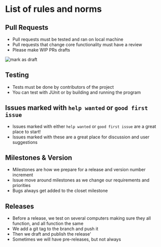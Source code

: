 # List of rules and norms

## Pull Requests
- Pull requests must be tested and ran on local machine
- Pull requests that change core functionality must have a review
- Please make WIP PRs drafts

![mark as draft](https://user-images.githubusercontent.com/35516367/152289665-76631734-fbe4-41e6-9b6e-6a7019fa6ff4.png)

## Testing
- Tests must be done by contributors of the project
- You can test with JUnit or by building and running the program

## Issues marked with `help wanted` or `good first issue`
- Issues marked with either `help wanted` or `good first issue` are a great place to start!
- Issues marked with these are a great place for discussion and user suggestions

## Milestones & Version
- Milestones are how we prepare for a release and version number increment
- Issue move around milestones as we change our requirements and priorities
- Bugs always get added to the closet milestone

## Releases
- Before a release, we test on several computers making sure they all function, and all function the same
- We add a git tag to the branch and push it
- Then we draft and publish the release'
- Sometimes we will have pre-releases, but not always
